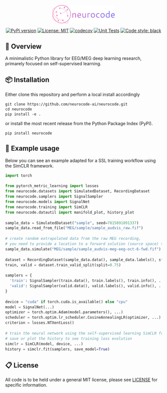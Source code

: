 <div align="center">
<br/>
<div align="left">
<br/>
<p align="center">
<a href="https://github.com/neurocode-ai/neurocode">
<img align="center" width=40% src="https://github.com/neurocode-ai/neurocode/blob/main/docs/images/neurocode_logo.webp"></img>
</a>
</p>
</div>

[![PyPi version](https://img.shields.io/pypi/v/neurocode.svg)](https://pypi.org/project/neurocode/)
[![License: MIT](https://img.shields.io/badge/License-MIT-yellow.svg)](https://opensource.org/licenses/MIT)
[![codecov](https://codecov.io/gh/neurocode-ai/neurocode/graph/badge.svg?token=IQD60CY83U)](https://codecov.io/gh/neurocode-ai/neurocode)
[![Unit Tests](https://github.com/neurocode-ai/neurocode/actions/workflows/unittests.yml/badge.svg)](https://github.com/neurocode-ai/neurocode/actions/workflows/unittests.yml)
[![Code style: black](https://img.shields.io/badge/code%20style-black-000000.svg)](https://github.com/psf/black)

</div>

## 🔎 Overview
A minimalistic Python library for EEG/MEG deep learning research, primarely focused on self-supervised learning. 

## 📦 Installation
Either clone this repository and perform a local install accordingly
```
git clone https://github.com/neurocode-ai/neurocode.git
cd neurocode
pip install -e .
```
or install the most recent release from the Python Package Index (PyPI).
```
pip install neurocode
```

## 🚀 Example usage
Below you can see an example adapted for a SSL training workflow using the SimCLR framework.

```python
import torch

from pytorch_metric_learning import losses
from neurocode.datasets import SimulatedDataset, RecordingDataset
from neurocode.samplers import SignalSampler
from neurocode.models import SignalNet
from neurocode.training import SimCLR
from neurocode.datautil import manifold_plot, history_plot

sample_data = SimulatedDataset("sample", seed=7815891891337)
sample_data.read_from_file("MEG/sample/sample_audvis_raw.fif")

# create random extrapolated data from the raw MEG recording,
# you need to provide a location to a forward solution (source space) to use
sample_data.simulate("MEG/sample/sample_audvis-meg-eeg-oct-6-fwd.fif")

dataset = RecordingDataset(sample_data.data(), sample_data.labels(), sfreq=200)
train, valid = dataset.train_valid_split(split=0.75)

samplers = {
  'train': SignalSampler(train.data(), train.labels(), train.info(), ...),
  'valid': SignalSampler(valid.data(), valid.labels(), valid.info(), ...),
}

device = "cuda" if torch.cuda.is_available() else "cpu"
model = SignalNet(...)
optimizer = torch.optim.Adam(model.parameters(), ...)
scheduler = torch.optim.lr_scheduler.CosineAnnealingLR(optimizer, ...)
criterion = losses.NTXentLoss()

# train the neural network using the self-supervised learning SimCLR framework,
# save or plot the history to see training loss evolution
simclr = SimCLR(model, device, ...)
history = simclr.fit(samplers, save_model=True)

```

## 📋 License
All code is to be held under a general MIT license, please see [LICENSE](https://github.com/neurocode-ai/neurocode/blob/main/LICENSE) for specific information.
